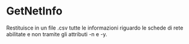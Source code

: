 # GetNetInfo
Restituisce in un file .csv tutte le informazioni riguardo le schede di rete abilitate e non tramite gli attributi -n e -y. 

